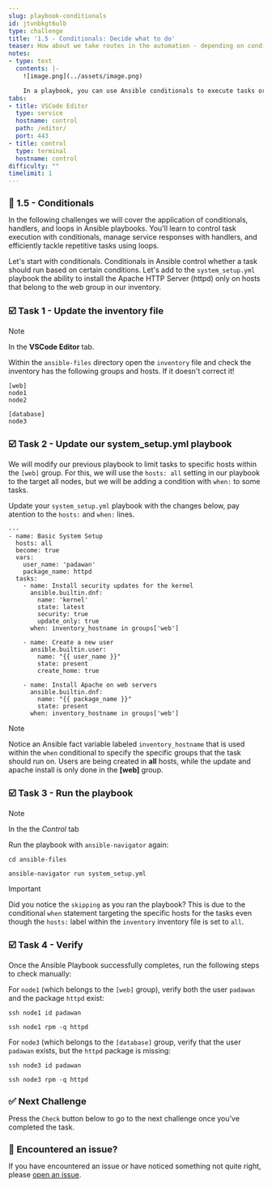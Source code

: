 ```yaml
---
slug: playbook-conditionals
id: jtvnbkgt6ulb
type: challenge
title: '1.5 - Conditionals: Decide what to do'
teaser: How about we take routes in the automation - depending on conditions?
notes:
- type: text
  contents: |-
    ![image.png](../assets/image.png)

    In a playbook, you can use Ansible conditionals to execute tasks or plays when certain conditions are met. To implement a conditional, the `when` statement must be used, followed by the condition to test. The condition is expressed using one of the available operators like. We will see an example in this challenge.
tabs:
- title: VSCode Editor
  type: service
  hostname: control
  path: /editor/
  port: 443
- title: control
  type: terminal
  hostname: control
difficulty: ""
timelimit: 1
---
```

👋 1.5 - Conditionals
===

In the following challenges we will cover the application of conditionals, handlers, and loops in Ansible playbooks. You'll learn to control task execution with conditionals, manage service responses with handlers, and efficiently tackle repetitive tasks using loops.

Let's start with conditionals. Conditionals in Ansible control whether a task should run based on certain conditions. Let's add to the `system_setup.yml` playbook the ability to install the Apache HTTP Server (httpd) only on hosts that belong to the web group in our inventory.

☑️ Task 1 - Update the inventory file
===

> [!NOTE]
> In the **VSCode Editor** tab.

Within the `ansible-files` directory open the `inventory` file and check the inventory has the following groups and hosts. If it doesn't correct it!

```
[web]
node1
node2

[database]
node3
```

☑️ Task 2 - Update our system_setup.yml playbook
===

We will modify our previous playbook to limit tasks to specific hosts within the `[web]` group.
For this, we will use the `hosts: all` setting in our playbook to the target all nodes, but we will be adding a condition with `when:` to some tasks.

Update your `system_setup.yml` playbook with the changes below, pay atention to the `hosts:` and `when:` lines.

```
---
- name: Basic System Setup
  hosts: all
  become: true
  vars:
    user_name: 'padawan'
    package_name: httpd
  tasks:
    - name: Install security updates for the kernel
      ansible.builtin.dnf:
        name: 'kernel'
        state: latest
        security: true
        update_only: true
      when: inventory_hostname in groups['web']

    - name: Create a new user
      ansible.builtin.user:
        name: "{{ user_name }}"
        state: present
        create_home: true

    - name: Install Apache on web servers
      ansible.builtin.dnf:
        name: "{{ package_name }}"
        state: present
      when: inventory_hostname in groups['web']
```

> [!NOTE]
> Notice an Ansible fact variable labeled `inventory_hostname` that is used within the `when` conditional to specify the specific groups that the task should run on. Users are being created in **all** hosts, while the update and apache install is only done in the **[web]** group.

☑️ Task 3 - Run the playbook
===

> [!NOTE]
> In the the *Control* tab

Run the playbook with `ansible-navigator` again:

```
cd ansible-files
```
```
ansible-navigator run system_setup.yml
```

> [!IMPORTANT]
> Did you notice the `skipping` as you ran the playbook?
> This is due to the conditional `when` statement targeting the specific hosts for the tasks even though the `hosts:` label within the `inventory` inventory file is set to `all`.

☑️ Task 4 - Verify
===

Once the Ansible Playbook successfully completes, run the following steps to check manually:

For `node1` (which belongs to the `[web]` group), verify both the user `padawan` and the package `httpd` exist:
```
ssh node1 id padawan
```
```
ssh node1 rpm -q httpd
```

For `node3` (which belongs to the `[database]` group, verify that the user `padawan` exists, but the `httpd` package is missing:
```
ssh node3 id padawan
```
```
ssh node3 rpm -q httpd
```


✅ Next Challenge
===
Press the `Check` button below to go to the next challenge once you’ve completed the task.

🐛 Encountered an issue?
====

If you have encountered an issue or have noticed something not quite right, please [open an issue](https://github.com/ansible/instruqt/issues/new?labels=writing-first-playbook&title=Issue+with+Writing+First+Playbook+slug+ID:+playbook-conditionals&assignees=rlopez133).

<style type="text/css" rel="stylesheet">
  .lightbox {
    display: none;
    position: fixed;
    justify-content: center;
    align-items: center;
    z-index: 999;
    top: 0;
    left: 0;
    right: 0;
    bottom: 0;
    padding: 1rem;
    background: rgba(0, 0, 0, 0.8);
    margin-left: auto;
    margin-right: auto;
    margin-top: auto;
    margin-bottom: auto;
  }
  .lightbox:target {
    display: flex;
  }
  .lightbox img {
    /* max-height: 100% */
    max-width: 60%;
    max-height: 60%;
  }
  img {
    display: block;
    margin-left: auto;
    margin-right: auto;
  }
  h1 {
    font-size: 18px;
  }
    h2 {
    font-size: 16px;
    font-weight: 600
  }
    h3 {
    font-size: 14px;
    font-weight: 600
  }
  p span {
    font-size: 14px;
  }
  ul li span {
    font-size: 14px
  }
</style>
